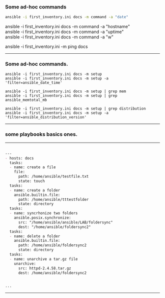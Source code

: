 
### Some ad-hoc commands

```bash
ansible -i first_inventory.ini docs -m command -a "date"  
```
ansible -i first_inventory.ini docs -m command -a "hostname"  
ansible -i first_inventory.ini docs -m command -a "uptime"  
ansible -i first_inventory.ini docs -m command -a "w"  

ansible -i first_inventory.ini -m ping docs  

---

### Some ad-hoc commands.

```
ansible -i first_inventory.ini docs -m setup  
ansible -i first_inventory.ini docs -m setup -a 'filter=ansible_date_time'

ansible -i first_inventory.ini docs -m setup | grep mem
ansible -i first_inventory.ini docs -m setup | grep ansible_memtotal_mb

ansible -i first_inventory.ini docs -m setup | grep distribution
ansible -i first_inventory.ini docs -m setup -a 'filter=ansible_distribution_version'

```

---

### some playbooks basics ones.

---


```md

---
- hosts: docs
  tasks:
  - name: create a file
    file:
      path: /home/ansible/testfile.txt
      state: touch
  tasks:
  - name: create a folder
    ansible.builtin.file:
      path: /home/ansible/tttestfolder
      state: directory
  tasks:
  - name: syncrhonize two folders
    ansible.posix.synchronize:
      src: "/home/ansible/ansible/LAB/foldersync"
      dest: "/home/ansible/foldersync2"
  tasks:
  - name: delete a folder
    ansible.builtin.file:
      path: /home/ansible/foldersync2
      state: directory
  tasks:
  - name: unarchive a tar.gz file
    unarchive:
      src: httpd-2.4.58.tar.gz
      dest: /home/ansible/foldersync2


...

```
---






